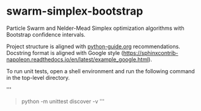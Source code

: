 # swarm-simplex-bootstrap
Particle Swarm and Nelder-Mead Simplex optimization algorithms with Bootstrap confidence intervals.

Project structure is aligned with [python-guide.org](https://docs.python-guide.org/writing/structure/) recommendations.  Docstring format is aligned with Google style (https://sphinxcontrib-napoleon.readthedocs.io/en/latest/example_google.html).

To run unit tests, open a shell environment and run the following command in the top-level directory.

'''
> python -m unittest discover -v
'''

